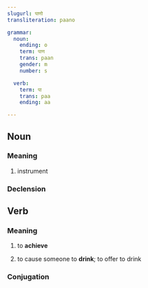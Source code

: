 ```yaml
---
slugurl: पाणो
transliteration: paano

grammar: 
  noun:
    ending: o
    term: पाण
    trans: paan
    gender: m
    number: s

  verb: 
    term: पा
    trans: paa
    ending: aa

---
```


## Noun

### Meaning

1. instrument

   <word-eg>
   <template #mwr><b>पाणो</b> ला, म्हारे यो नल ठीक करणो है।</template>
   <template #mwrlatn>Paano laa, mhaare yo nal theek karno hai.</template>
   <template #en>Bring the <b>instrument</b>, I have to repair this tap.</template>
   </word-eg>

### Declension

<noun-decl :grammar="grammar" ></noun-decl>

## Verb

### Meaning

<word-meanings>

1. to **achieve** 

   <word-eg>
   <template #mwr> मूँ म्हारो गोल <b>पाईन</b> ईस रेऊँ।</template>
   <template #en>I will definitely <b>achieve</b> my goal.</template>
   </word-eg> 

2. to cause someone to **drink**; to offer to drink

   <word-eg> 
   <template #mwr>थाक्यातका ने पाणी <b>पाणो</b> पुण्य रो काम है।</template>
   <template #en>It is a merit to offer water to a tired person.</template>
   </word-eg>

</word-meanings>

### Conjugation

<verb-conj :grammar="grammar" ></verb-conj>

